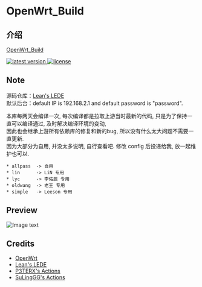 # OpenWrt_Build

## 介绍  
[OpenWrt_Build](https://github.com/wjz304/OpenWrt_Build)

<!-- version -->
<a href="https://github.com/wjz304/OpenWrt_Build/releases">
<img src="https://img.shields.io/github/release-pre/wjz304/OpenWrt_Build.svg?style=flat" alt="latest version"/>
</a>
<!-- license -->
<a href="https://github.com/wjz304/OpenWrt_Build">
<img src="https://img.shields.io/github/license/mashape/apistatus.svg?style=flat" alt="license"/>
</a>

## Note

源码仓库：[Lean's LEDE](https://github.com/coolsnowwolf/lede)  
默认后台：default IP is 192.168.2.1 and default password is "password".  

本库每两天会编译一次, 每次编译都是拉取上游当时最新的代码, 只是为了保持一直可以编译通过, 及时解决编译环境的变动,  
因此也会继承上游所有依赖库的修复和新的bug, 所以没有什么太大问题不需要一直更新.  
因为大部分为自用, 并没太多说明, 自行查看吧. 修改 config 后投递给我, 放一起维护也可以.  

```
* allpass  -> 自用
* lin      -> LiN 专用
* lyc      -> 李佑辰 专用
* oldwang  -> 老王 专用
* simple   -> Leeson 专用
```

## Preview
![Image text](https://user-images.githubusercontent.com/5615843/217126692-7ff43adf-df84-4b3c-96f3-8bbfbf8656df.jpeg)  



## Credits
- [OpenWrt](https://github.com/openwrt/openwrt)
- [Lean's LEDE](https://github.com/coolsnowwolf/lede)
- [P3TERX's Actions](https://github.com/P3TERX/Actions-OpenWrt)
- [SuLingGG's Actions](https://github.com/SuLingGG/OpenWrt-Rpi)
